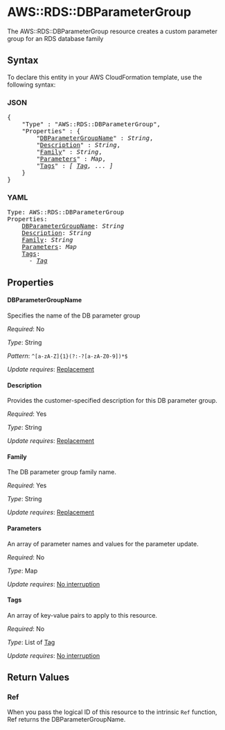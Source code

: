 # AWS::RDS::DBParameterGroup

The AWS::RDS::DBParameterGroup resource creates a custom parameter group for an RDS database family

## Syntax

To declare this entity in your AWS CloudFormation template, use the following syntax:

### JSON

<pre>
{
    "Type" : "AWS::RDS::DBParameterGroup",
    "Properties" : {
        "<a href="#dbparametergroupname" title="DBParameterGroupName">DBParameterGroupName</a>" : <i>String</i>,
        "<a href="#description" title="Description">Description</a>" : <i>String</i>,
        "<a href="#family" title="Family">Family</a>" : <i>String</i>,
        "<a href="#parameters" title="Parameters">Parameters</a>" : <i>Map</i>,
        "<a href="#tags" title="Tags">Tags</a>" : <i>[ <a href="tag.md">Tag</a>, ... ]</i>
    }
}
</pre>

### YAML

<pre>
Type: AWS::RDS::DBParameterGroup
Properties:
    <a href="#dbparametergroupname" title="DBParameterGroupName">DBParameterGroupName</a>: <i>String</i>
    <a href="#description" title="Description">Description</a>: <i>String</i>
    <a href="#family" title="Family">Family</a>: <i>String</i>
    <a href="#parameters" title="Parameters">Parameters</a>: <i>Map</i>
    <a href="#tags" title="Tags">Tags</a>: <i>
      - <a href="tag.md">Tag</a></i>
</pre>

## Properties

#### DBParameterGroupName

Specifies the name of the DB parameter group

_Required_: No

_Type_: String

_Pattern_: <code>^[a-zA-Z]{1}(?:-?[a-zA-Z0-9])*$</code>

_Update requires_: [Replacement](https://docs.aws.amazon.com/AWSCloudFormation/latest/UserGuide/using-cfn-updating-stacks-update-behaviors.html#update-replacement)

#### Description

Provides the customer-specified description for this DB parameter group.

_Required_: Yes

_Type_: String

_Update requires_: [Replacement](https://docs.aws.amazon.com/AWSCloudFormation/latest/UserGuide/using-cfn-updating-stacks-update-behaviors.html#update-replacement)

#### Family

The DB parameter group family name.

_Required_: Yes

_Type_: String

_Update requires_: [Replacement](https://docs.aws.amazon.com/AWSCloudFormation/latest/UserGuide/using-cfn-updating-stacks-update-behaviors.html#update-replacement)

#### Parameters

An array of parameter names and values for the parameter update.

_Required_: No

_Type_: Map

_Update requires_: [No interruption](https://docs.aws.amazon.com/AWSCloudFormation/latest/UserGuide/using-cfn-updating-stacks-update-behaviors.html#update-no-interrupt)

#### Tags

An array of key-value pairs to apply to this resource.

_Required_: No

_Type_: List of <a href="tag.md">Tag</a>

_Update requires_: [No interruption](https://docs.aws.amazon.com/AWSCloudFormation/latest/UserGuide/using-cfn-updating-stacks-update-behaviors.html#update-no-interrupt)

## Return Values

### Ref

When you pass the logical ID of this resource to the intrinsic `Ref` function, Ref returns the DBParameterGroupName.
